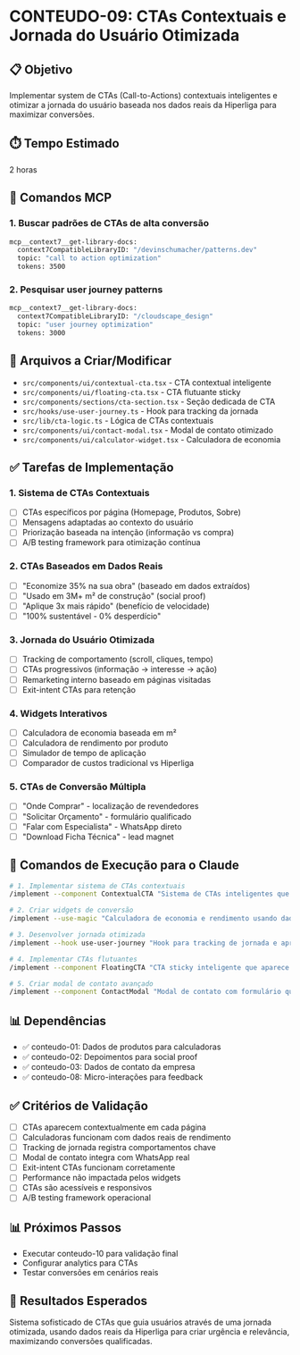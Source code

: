 # CONTEUDO-09: CTAs Contextuais e Jornada do Usuário Otimizada

## 📋 Objetivo
Implementar system de CTAs (Call-to-Actions) contextuais inteligentes e otimizar a jornada do usuário baseada nos dados reais da Hiperliga para maximizar conversões.

## ⏱️ Tempo Estimado
2 horas

## 🔧 Comandos MCP

### 1. Buscar padrões de CTAs de alta conversão
```bash
mcp__context7__get-library-docs:
  context7CompatibleLibraryID: "/devinschumacher/patterns.dev"
  topic: "call to action optimization"
  tokens: 3500
```

### 2. Pesquisar user journey patterns
```bash
mcp__context7__get-library-docs:
  context7CompatibleLibraryID: "/cloudscape_design"
  topic: "user journey optimization"
  tokens: 3000
```

## 📁 Arquivos a Criar/Modificar
- `src/components/ui/contextual-cta.tsx` - CTA contextual inteligente
- `src/components/ui/floating-cta.tsx` - CTA flutuante sticky
- `src/components/sections/cta-section.tsx` - Seção dedicada de CTA
- `src/hooks/use-user-journey.ts` - Hook para tracking da jornada
- `src/lib/cta-logic.ts` - Lógica de CTAs contextuais
- `src/components/ui/contact-modal.tsx` - Modal de contato otimizado
- `src/components/ui/calculator-widget.tsx` - Calculadora de economia

## ✅ Tarefas de Implementação

### 1. Sistema de CTAs Contextuais
- [ ] CTAs específicos por página (Homepage, Produtos, Sobre)
- [ ] Mensagens adaptadas ao contexto do usuário
- [ ] Priorização baseada na intenção (informação vs compra)
- [ ] A/B testing framework para otimização contínua

### 2. CTAs Baseados em Dados Reais
- [ ] "Economize 35% na sua obra" (baseado em dados extraídos)
- [ ] "Usado em 3M+ m² de construção" (social proof)
- [ ] "Aplique 3x mais rápido" (benefício de velocidade)
- [ ] "100% sustentável - 0% desperdício"

### 3. Jornada do Usuário Otimizada
- [ ] Tracking de comportamento (scroll, cliques, tempo)
- [ ] CTAs progressivos (informação → interesse → ação)
- [ ] Remarketing interno baseado em páginas visitadas
- [ ] Exit-intent CTAs para retenção

### 4. Widgets Interativos
- [ ] Calculadora de economia baseada em m²
- [ ] Calculadora de rendimento por produto
- [ ] Simulador de tempo de aplicação
- [ ] Comparador de custos tradicional vs Hiperliga

### 5. CTAs de Conversão Múltipla
- [ ] "Onde Comprar" - localização de revendedores
- [ ] "Solicitar Orçamento" - formulário qualificado
- [ ] "Falar com Especialista" - WhatsApp direto
- [ ] "Download Ficha Técnica" - lead magnet

## 🚀 Comandos de Execução para o Claude

```bash
# 1. Implementar sistema de CTAs contextuais
/implement --component ContextualCTA "Sistema de CTAs inteligentes que se adaptam ao contexto da página e comportamento do usuário"

# 2. Criar widgets de conversão
/implement --use-magic "Calculadora de economia e rendimento usando dados reais de produtos-especificacoes.json"

# 3. Desenvolver jornada otimizada
/implement --hook use-user-journey "Hook para tracking de jornada e apresentação de CTAs progressivos"

# 4. Implementar CTAs flutuantes
/implement --component FloatingCTA "CTA sticky inteligente que aparece baseado no scroll e tempo na página"

# 5. Criar modal de contato avançado
/implement --component ContactModal "Modal de contato com formulário qualificado e integração WhatsApp"
```

## 📊 Dependências
- ✅ conteudo-01: Dados de produtos para calculadoras
- ✅ conteudo-02: Depoimentos para social proof
- ✅ conteudo-03: Dados de contato da empresa
- ✅ conteudo-08: Micro-interações para feedback

## ✅ Critérios de Validação
- [ ] CTAs aparecem contextualmente em cada página
- [ ] Calculadoras funcionam com dados reais de rendimento
- [ ] Tracking de jornada registra comportamentos chave
- [ ] Modal de contato integra com WhatsApp real
- [ ] Exit-intent CTAs funcionam corretamente
- [ ] Performance não impactada pelos widgets
- [ ] CTAs são acessíveis e responsivos
- [ ] A/B testing framework operacional

## 📊 Próximos Passos
- Executar conteudo-10 para validação final
- Configurar analytics para CTAs
- Testar conversões em cenários reais

## 🎯 Resultados Esperados
Sistema sofisticado de CTAs que guia usuários através de uma jornada otimizada, usando dados reais da Hiperliga para criar urgência e relevância, maximizando conversões qualificadas.